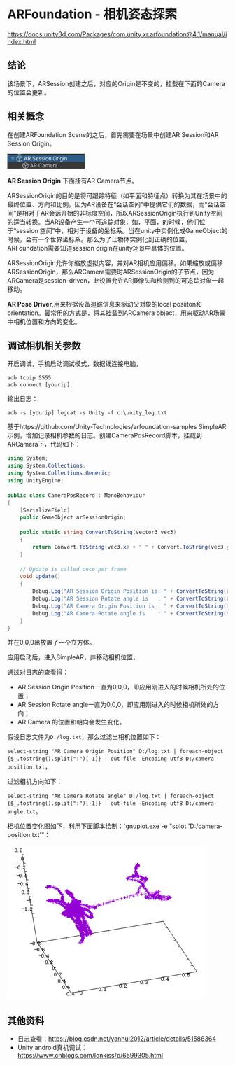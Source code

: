 # ARFoundation - 相机姿态探索

https://docs.unity3d.com/Packages/com.unity.xr.arfoundation@4.1/manual/index.html

## 结论

该场景下，ARSession创建之后，对应的Origin是不变的，挂载在下面的Camera的位置会更新。

## 相关概念

在创建ARFoundation Scene的之后，首先需要在场景中创建AR Session和AR Session Origin。

![](./image/arfoundation-ar-session-origin.png)

**AR Session Origin** 下面挂有AR Camera节点。

ARSessionOrigin的目的是将可跟踪特征（如平面和特征点）转换为其在场景中的最终位置、方向和比例。因为AR设备在“会话空间”中提供它们的数据，而“会话空间”是相对于AR会话开始的非标度空间，所以ARSessionOrigin执行到Unity空间的适当转换。当AR设备产生一个可追踪对象，如，平面，的时候，他们位于“session 空间”中，相对于设备的坐标系。当在unity中实例化成GameObject的时候，会有一个世界坐标系。那么为了让物体实例化到正确的位置，ARFoundation需要知道session origin在unity场景中具体的位置。

ARSessionOrigin允许你缩放虚拟内容，并对AR相机应用偏移。如果缩放或偏移ARSessionOrigin，那么ARCamera需要时ARSessionOrigin的子节点，因为ARCamera是session-driven，此设置允许AR摄像头和检测到的可追踪对象一起移动。

**AR Pose Driver**,用来根据设备追踪信息来驱动父对象的local posiiton和orientation。最常用的方式是，将其挂载到ARCamera object，用来驱动AR场景中相机位置和方向的变化。

## 调试相机相关参数

开启调试，手机启动调试模式，数据线连接电脑，

```
adb tcpip 5555
adb connect [yourip]
```

输出日志：

```
adb -s [yourip] logcat -s Unity -f c:\unity_log.txt
```

基于https://github.com/Unity-Technologies/arfoundation-samples SimpleAR示例，增加记录相机参数的日志。创建CameraPosRecord脚本，挂载到ARCamera下，代码如下：

```c#
using System;
using System.Collections;
using System.Collections.Generic;
using UnityEngine;

public class CameraPosRecord : MonoBehaviour
{
    [SerializeField]
    public GameObject arSessionOrigin;

    public static string ConvertToString(Vector3 vec3)
    {
        return Convert.ToString(vec3.x) + " " + Convert.ToString(vec3.y) + " " + Convert.ToString(vec3.z);
    }

    // Update is called once per frame
    void Update()
    {
        Debug.Log("AR Session Origin Position is: " + ConvertToString(arSessionOrigin.transform.position));
        Debug.Log("AR Session Rotate angle is   : " + ConvertToString(arSessionOrigin.transform.rotation.eulerAngles));
        Debug.Log("AR Camera Origin Position is : " + ConvertToString(transform.position));
        Debug.Log("AR Camera Rotate angle is    : " + ConvertToString(transform.rotation.eulerAngles));
    }
}
```

并在0,0,0出放置了一个立方体。

应用启动后，进入SimpleAR，并移动相机位置，

通过对日志的查看得：

- AR Session Origin Position一直为0,0,0，即应用刚进入的时候相机所处的位置；
- AR Session Rotate angle一直为0,0,0，即应用刚进入的时候相机所处的方向；
- AR Camera 的位置和朝向会发生变化。

假设日志文件为`D:/log.txt`，那么过滤出相机位置如下：

`select-string "AR Camera Origin Position" D:/log.txt | foreach-object {$_.tostring().split(":")[-1]} | out-file -Encoding utf8 D:/camera-position.txt`，

过滤相机方向如下：

`select-string "AR Camera Rotate angle" D:/log.txt | foreach-object {$_.tostring().split(":")[-1]} | out-file -Encoding utf8 D:/camera-angle.txt`。

相机位置变化图如下，利用下面脚本绘制：`gnuplot.exe -e "splot 'D:/camera-position.txt'"：

![](./image/camera-position.png)

## 其他资料

- 日志查看：https://blog.csdn.net/yanhui2012/article/details/51586364
- Unity android真机调试：https://www.cnblogs.com/lonkiss/p/6599305.html







